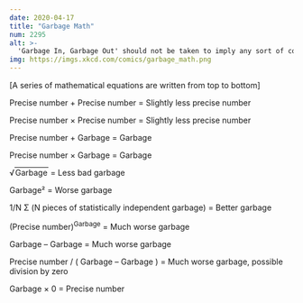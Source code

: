 ```yaml
---
date: 2020-04-17
title: "Garbage Math"
num: 2295
alt: >-
  'Garbage In, Garbage Out' should not be taken to imply any sort of conservation law limiting the amount of garbage produced.
img: https://imgs.xkcd.com/comics/garbage_math.png
---
```

[A series of mathematical equations are written from top to bottom]

Precise number + Precise number = Slightly less precise number

Precise number × Precise number = Slightly less precise number

Precise number + Garbage = Garbage

Precise number × Garbage = Garbage

√<span style="border-top:1px solid; padding:0 0.1em;">Garbage</span> = Less bad garbage

Garbage² = Worse garbage

1/N Σ (N pieces of statistically independent garbage) = Better garbage

(Precise number)<sup>Garbage</sup> = Much worse garbage

Garbage – Garbage = Much worse garbage

Precise number / ( Garbage – Garbage ) = Much worse garbage, possible division by zero

Garbage × 0 = Precise number